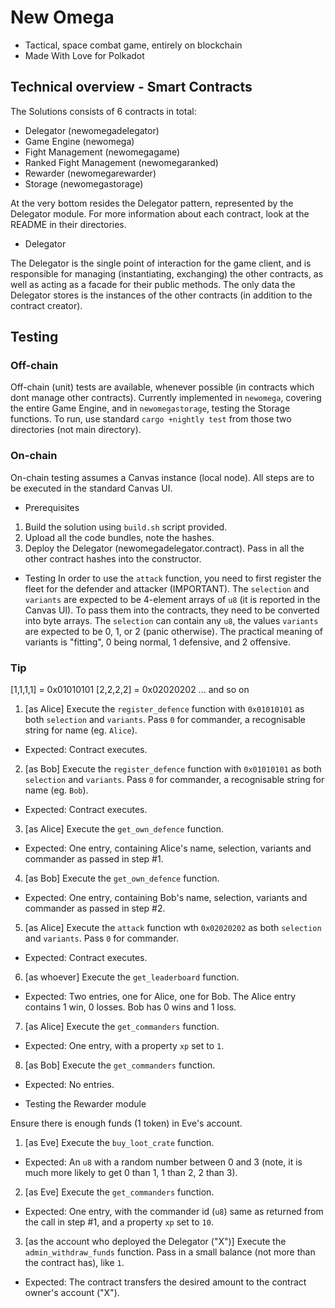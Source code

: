
# New Omega

* Tactical, space combat game, entirely on blockchain
* Made With Love for Polkadot

## Technical overview - Smart Contracts

The Solutions consists of 6 contracts in total:

* Delegator (newomegadelegator)
* Game Engine (newomega)
* Fight Management (newomegagame)
* Ranked Fight Management (newomegaranked)
* Rewarder (newomegarewarder)
* Storage (newomegastorage)

At the very bottom resides the Delegator pattern, represented by the Delegator module.
For more information about each contract, look at the README in their directories.

* Delegator

The Delegator is the single point of interaction for the game client, and is responsible
for managing (instantiating, exchanging) the other contracts, as well as acting as a facade for their public methods. The only data the Delegator stores is the instances of the other contracts (in addition to the contract creator).

## Testing

### Off-chain
Off-chain (unit) tests are available, whenever possible (in contracts which dont manage other contracts).
Currently implemented in ```newomega```, covering the entire Game Engine, and in ```newomegastorage```, testing the Storage functions. To run, use standard ```cargo +nightly test``` from those two directories (not main directory).

### On-chain
On-chain testing assumes a Canvas instance (local node).
All steps are to be executed in the standard Canvas UI.

* Prerequisites
1. Build the solution using ```build.sh``` script provided.
2. Upload all the code bundles, note the hashes.
3. Deploy the Delegator (newomegadelegator.contract). Pass in all the other contract hashes into the constructor.

* Testing
In order to use the ```attack``` function, you need to first register the fleet for the defender and attacker (IMPORTANT).
The ```selection``` and ```variants``` are expected to be 4-element arrays of ```u8``` (it is reported in the Canvas UI). To pass them into the contracts, they need to be converted into byte arrays.
The ```selection``` can contain any ```u8```, the values ```variants``` are expected to be 0, 1, or 2 (panic otherwise). The practical meaning of variants is "fitting", 0 being normal, 1 defensive, and 2 offensive.

### Tip
[1,1,1,1] = 0x01010101
[2,2,2,2] = 0x02020202
... and so on

1. [as Alice] Execute the ```register_defence``` function with ```0x01010101``` as both ```selection``` and ```variants```. Pass ```0``` for commander, a recognisable string for name (eg. ```Alice```).

* Expected: Contract executes.

2. [as Bob] Execute the ```register_defence``` function with ```0x01010101``` as both ```selection``` and ```variants```. Pass ```0``` for commander, a recognisable string for name (eg. ```Bob```).

* Expected: Contract executes.

3. [as Alice] Execute the ```get_own_defence``` function.

* Expected: One entry, containing Alice's name, selection, variants and commander as passed in step #1.

4. [as Bob] Execute the ```get_own_defence``` function.

* Expected: One entry, containing Bob's name, selection, variants and commander as passed in step #2.

5. [as Alice] Execute the ```attack``` function wth ```0x02020202``` as both ```selection``` and ```variants```. Pass ```0``` for commander.

* Expected: Contract executes.

6. [as whoever] Execute the ```get_leaderboard``` function.

* Expected: Two entries, one for Alice, one for Bob. The Alice entry contains 1 win, 0 losses. Bob has 0 wins and 1 loss.

7. [as Alice] Execute the ```get_commanders``` function.

* Expected: One entry, with a property ```xp``` set to ```1```.

8. [as Bob] Execute the ```get_commanders``` function.

* Expected: No entries.

* Testing the Rewarder module

Ensure there is enough funds (1 token) in Eve's account.

1. [as Eve] Execute the ```buy_loot_crate``` function.

* Expected: An ```u8``` with a random number between 0 and 3 (note, it is much more likely to get 0 than 1, 1 than 2, 2 than 3).

2. [as Eve] Execute the ```get_commanders``` function.

* Expected: One entry, with the commander id (```u8```) same as returned from the call in step #1, and a property ```xp``` set to ```10```.

3. [as the account who deployed the Delegator ("X")] Execute the ```admin_withdraw_funds``` function. Pass in a small balance (not more than the contract has), like ```1```.

* Expected: The contract transfers the desired amount to the contract owner's account ("X").
